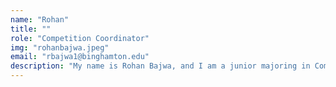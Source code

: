 ```yaml
---
name: "Rohan"
title: ""
role: "Competition Coordinator"
img: "rohanbajwa.jpeg"
email: "rbajwa1@binghamton.edu"
description: "My name is Rohan Bajwa, and I am a junior majoring in Computer Engineering! My favorite part of WCRL is simply the pure fun of making a battle bot. There are endless possibilities and it's exciting!"
---
```


